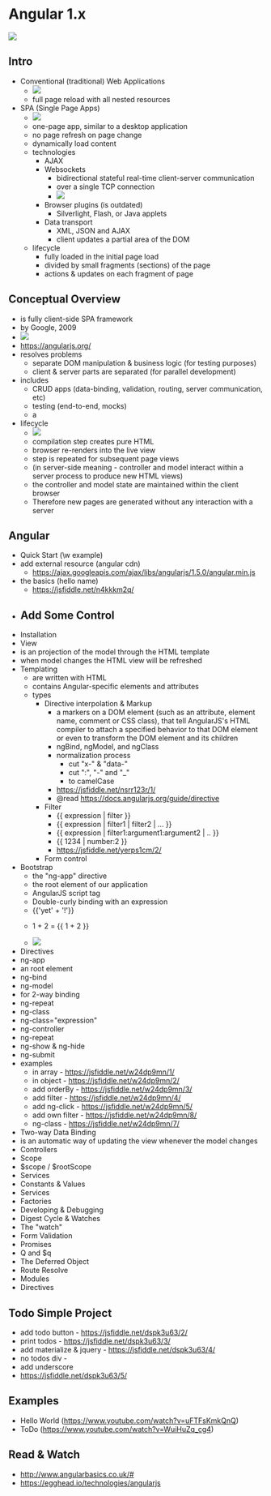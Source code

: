 # Angular 1.x

![](http://new.tinygrab.com/7020c0e8b075dac69e0da439ec6ad3a3f18bcf6a01.png)

## Intro

- Conventional (traditional) Web Applications
  - ![](http://new.tinygrab.com/7020c0e8b03d17dd0003089ae83719e30f670c2eaa.png)
   - full page reload with all nested resources
- SPA (Single Page Apps)
  - ![](http://new.tinygrab.com/7020c0e8b0d84eb0b09f17142b0827e236073d7a81.png)
   - one-page app, similar to a desktop application
   - no page refresh on page change   
   - dynamically load content
   - technologies
     - AJAX
     - Websockets
       - bidirectional stateful real-time client-server communication
       - over a single TCP connection
       - ![](http://orm-chimera-prod.s3.amazonaws.com/1230000000545/images/hpbn_1702.png)
     - Browser plugins (is outdated)
       - Silverlight, Flash, or Java applets
     - Data transport
       - XML, JSON and AJAX
        - client updates a partial area of the DOM
   - lifecycle
     - fully loaded in the initial page load
     - divided by small fragments (sections) of the page
     - actions & updates on each fragment of page

## Conceptual Overview
- is fully client-side SPA framework
- by Google, 2009
- ![](http://new.tinygrab.com/7020c0e8b009c1ab1600bcf42ef07b1ed32f40fb0e.png)
- https://angularjs.org/
- resolves problems
  - separate DOM manipulation & business logic (for testing purposes)
  - client & server parts are separated (for parallel development)
- includes
  - CRUD apps (data-binding, validation, routing, server communication, etc)
  - testing (end-to-end, mocks)
  - a
- lifecycle
  - ![](http://singlepageappbook.com/assets/overview.png)
   - compilation step creates pure HTML
   - browser re-renders into the live view
   - step is repeated for subsequent page views
   - (in server-side meaning - controller and model interact within a server process to produce new HTML views)
   - the controller and model state are maintained within the client browser
   - Therefore new pages are generated without any interaction with a server

## Angular
- Quick Start (\w example)
 - add external resource (angular cdn)
   - https://ajax.googleapis.com/ajax/libs/angularjs/1.5.0/angular.min.js
 - the basics (hello name)
   - https://jsfiddle.net/n4kkkm2q/
 - Add Some Control
   - 
- Installation
- View
 - is an projection of the model through the HTML template
 - when model changes the HTML view will be refreshed
- Templating
  - are written with HTML
  - contains Angular-specific elements and attributes
  - types
    - Directive interpolation & Markup
      - a markers on a DOM element (such as an attribute, element name, comment or CSS class), that tell AngularJS's HTML compiler to attach a specified behavior to that DOM element or even to transform the DOM element and its children
      - ngBind, ngModel, and ngClass
      - normalization process
        - cut "x-" & "data-"
        - cut ":", "-" and "_"
        - to camelCase
      - https://jsfiddle.net/nsrr123r/1/
      - @read https://docs.angularjs.org/guide/directive
    - Filter
      - {{ expression | filter }}
      - {{ expression | filter1 | filter2 | ... }}
      - {{ expression | filter1:argument1:argument2 | .. }}
      - {{ 1234 | number:2 }}
      - https://jsfiddle.net/yerps1cm/2/
    - Form control
- Bootstrap
  - the "ng-app" directive
  - the root element of our application
  - AngularJS script tag
  - Double-curly binding with an expression
  - {{'yet' + '!'}}
  - <p>1 + 2 = {{ 1 + 2 }}</p>
  - ![](https://docs.angularjs.org/img/guide/concepts-startup.png)
- Directives
 - ng-app
  - an root element
 - ng-bind
 - ng-model
  - for 2-way binding
 - ng-repeat
 - ng-class
  - ng-class="expression"
 - ng-controller
 - ng-repeat
 - ng-show & ng-hide
 - ng-submit
 - examples
    - in array - https://jsfiddle.net/w24dp9mn/1/
    - in object - https://jsfiddle.net/w24dp9mn/2/
    - add orderBy - https://jsfiddle.net/w24dp9mn/3/
    - add filter - https://jsfiddle.net/w24dp9mn/4/
    - add ng-click - https://jsfiddle.net/w24dp9mn/5/
    - add own filter - https://jsfiddle.net/w24dp9mn/8/
    - ng-class - https://jsfiddle.net/w24dp9mn/7/
- Two-way Data Binding
 - is an automatic way of updating the view whenever the model changes
- Controllers
- Scope
 - $scope / $rootScope
- Services
 - Constants & Values
 - Services
 - Factories
- Developing & Debugging
- Digest Cycle & Watches
 - The "watch"
- Form Validation
- Promises
 - Q and $q
 - The Deferred Object
 - Route Resolve
- Modules
- Directives

## Todo Simple Project
- add todo button - https://jsfiddle.net/dspk3u63/2/
- print todos - https://jsfiddle.net/dspk3u63/3/
- add materialize & jquery - https://jsfiddle.net/dspk3u63/4/
- no todos div - 
- add underscore
- https://jsfiddle.net/dspk3u63/5/

## Examples
- Hello World (https://www.youtube.com/watch?v=uFTFsKmkQnQ)
- ToDo (https://www.youtube.com/watch?v=WuiHuZq_cg4)

## Read & Watch
 - http://www.angularbasics.co.uk/#
 - https://egghead.io/technologies/angularjs
